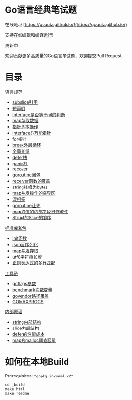# Go语言经典笔试题

在线地址  [https://goquiz.github.io/](https://goquiz.github.io/)

支持在线编辑和编译运行!

更新中...

欢迎贡献更多高质量的Go语言笔试题，欢迎提交Pull Request

# 目录

[CATEGORY_START]: <>
[语言规范](https://goquiz.github.io/#lang-spec)
- [subslice引用](https://goquiz.github.io/#subslice-grow)
- [短声明](https://goquiz.github.io/#short-declairation)
- [interface是否等于nil的判断](https://goquiz.github.io/#interface-nil)
- [map存取数据](https://goquiz.github.io/#map-ok-idiom)
- [指针基本操作](https://goquiz.github.io/#pointer)
- [interface{}万能指针](https://goquiz.github.io/#empty-interface)
- [for指针](https://goquiz.github.io/#for-pointer)
- [break外层循环](https://goquiz.github.io/#label-break)
- [全局变量](https://goquiz.github.io/#global-varible)
- [defer栈](https://goquiz.github.io/#defer-closefile)
- [panic栈](https://goquiz.github.io/#defer-panic)
- [recover](https://goquiz.github.io/#defer-recover)
- [goroutine闭包](https://goquiz.github.io/#goroutine-closure)
- [receiver函数的覆盖](https://goquiz.github.io/#type-shadowing)
- [string转换为bytes](https://goquiz.github.io/#string-bytes)
- [map并发操作的临界区](https://goquiz.github.io/#mutex-map)
- [深相等](https://goquiz.github.io/#DeepEqual)
- [goroutine让先](https://goquiz.github.io/#Gosched)
- [map的值的内部字段可修改性](https://goquiz.github.io/#map-addressing)
- [Struct的Slice的排序](https://goquiz.github.io/#sort-Slice)

[标准库和包](https://goquiz.github.io/#lib-pack)
- [init函数](https://goquiz.github.io/#init-import)
- [json反序列化](https://goquiz.github.io/#json-unmarshal)
- [map并发存取](https://goquiz.github.io/#sync-map)
- [utf8字符串长度](https://goquiz.github.io/#utf8-len)
- [正则表达式的多行匹配](https://goquiz.github.io/#regex-multiline)

[工具链](https://goquiz.github.io/#toolchain)
- [gcflags参数](https://goquiz.github.io/#gcflags)
- [benchmark次数变量](https://goquiz.github.io/#benchmark-N)
- [govendor路径覆盖](https://goquiz.github.io/#govendor-gopath)
- [GOMAXPROCS](https://goquiz.github.io/#GOMAXPROCS)

[内部原理](https://goquiz.github.io/#internals)
- [string内部结构](https://goquiz.github.io/#unsafe-bytes-string)
- [slice内部结构](https://goquiz.github.io/#unsafe-slice-array)
- [defer的性能成本](https://goquiz.github.io/#defer-overhead)
- [map的malloc阈值容量](https://goquiz.github.io/#map-malloc)


[CATEGORY_END]: <>

# 如何在本地Build

Prerequisites: `"gopkg.in/yaml.v2"`

    cd _build
    make html
    make readme

